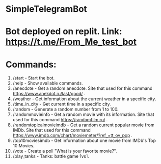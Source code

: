 # SimpleTelegramBot
# Bot deployed on replit. Link: https://t.me/From_Me_test_bot
# Сommands:
1. /start - Start the bot.
2. /help - Show available commands.
3. /anecdote - Get a random anecdote. Site that used for this command https://www.anekdot.ru/last/good/ .
4. /weather - Get information about the current weather in a specific city.
5. /time_in_city - Get current time in a specific city.
6. /random - Generate a random number from 1 to 100.
7. /randommovieinfo - Get a random movie with its information. Site that used for this command https://randomfilm.ru/ .
8. /randomtopicalmovieimdb - Get a random current popular movie from IMDb. Site that used for this command https://www.imdb.com/chart/moviemeter/?ref_=tt_ov_pop .
9. /top10moviesimdb - Get information about one movie from IMDb's Top 10 Movies.
10. /vote - Create a poll "What is your favorite movie?".
11. /play_tanks - Tanks: battle game 1vs1.
